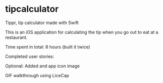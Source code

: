 # tipcalculator
Tippr, tip calculator made with Swift 

This is an iOS application for calculating the tip when you go out to eat at a restaurant.

Time spent in total: 8 hours (built it twice)

Completed user stories:

Optional: Added and app icon image





GIF walkthrough using LiceCap

